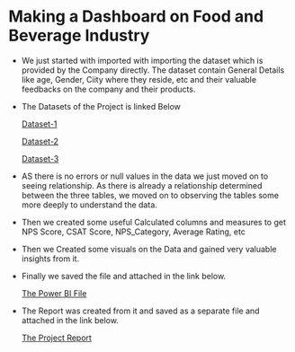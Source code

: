 # Making a Dashboard on Food and Beverage Industry

- We just started with imported with importing the dataset which is provided by the Company directly. The dataset contain General Details like age, Gender, Ciity where they reside, etc and their valuable feedbacks on the company and their products.
- The Datasets of the Project is linked Below
  
  [Dataset-1](https://github.com/ukishore33/Making-a-Dashboard-on-Food-and-Beverage-Industryand-/blob/main/fact_survey_responses.csv)
  
  [Dataset-2](https://github.com/ukishore33/Making-a-Dashboard-on-Food-and-Beverage-Industryand-/blob/main/dim_repondents.csv)
  
  [Dataset-3](https://github.com/ukishore33/Making-a-Dashboard-on-Food-and-Beverage-Industryand-/blob/main/dim_cities.csv)
  
- AS there is no errors or null values in the data we just moved on to seeing relationship. As there is already a relationship determined between the three tables, we moved on to observing the tables some more deeply to understand the data.
- Then we created some useful Calculated columns and measures to get NPS Score, CSAT Score, NPS_Category, Average Rating, etc
- Then we Created some visuals on the Data and gained very valuable insights from it.
- Finally we saved the file and attached in the link below.
  
  [The Power BI File](https://github.com/ukishore33/Making-a-Dashboard-on-Food-and-Beverage-Industryand-/blob/main/Code%20Basics%20-%20Challenge.pbix)

- The Report was created from it and saved as a separate file and attached in the link below.

  [The Project Report](https://github.com/ukishore33/Making-a-Dashboard-on-Food-and-Beverage-Industryand-/blob/main/CodeX%20Project%20Report.pdf)
